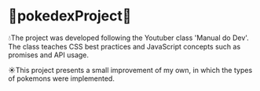 # 📕pokedexProject🔎

💧The project was developed following the Youtuber class 'Manual do Dev'. The class teaches CSS best practices and JavaScript concepts such as promises and API usage.

☀️This project presents a small improvement of my own, in which the types of pokemons were implemented.
